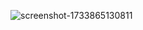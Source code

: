 ![screenshot-1733865130811](https://github.com/user-attachments/assets/9527b614-aab7-4296-9798-94f2b11b5203)
